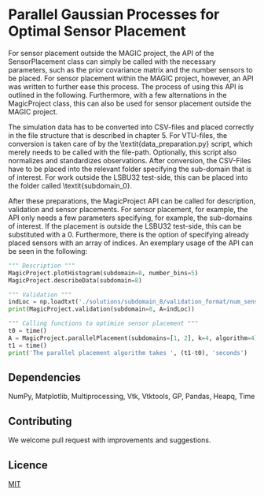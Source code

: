 # Parallel Gaussian Processes for Optimal Sensor Placement 
For sensor placement outside the MAGIC project, the API of the SensorPlacement class can simply be called with the necessary parameters, such as the prior covariance matrix and the number sensors to be placed. For sensor placement within the MAGIC project, however, an API was written to further ease this process. The process of using this API is outlined in the following. Furthermore, with a few alternations in the MagicProject class, this can also be used for sensor placement outside the MAGIC project.  

The simulation data has to be converted into CSV-files and placed correctly in the file structure that is described in chapter 5. For VTU-files, the conversion is taken care of by the \textit{data\_preparation.py} script, which merely needs to be called with the file-path. Optionally, this script also normalizes and standardizes observations. After conversion, the CSV-Files have to be placed into the relevant folder specifying the sub-domain that is of interest. For work outside the LSBU32 test-side, this can be placed into the folder called \textit{subdomain\_0}. 

After these preparations, the MagicProject API can be called for description, validation and sensor placements. For sensor placement, for example, the API only needs a few parameters specifying, for example, the sub-domains of interest. If the placement is outside the LSBU32 test-side, this can be substituted with a $0$. Furthermore, there is the option of specifying already placed sensors with an array of indices. An exemplary usage of the API can be seen in the following: 

``` python
""" Description """
MagicProject.plotHistogram(subdomain=8, number_bins=5)
MagicProject.describeData(subdomain=8)

""" Validation """
indLoc = np.loadtxt('./solutions/subdomain_8/validation_format/num_sens/7sens.txt', dtype=int)
print(MagicProject.validation(subdomain=8, A=indLoc))

""" Calling functions to optimize sensor placement """
t0 = time()
A = MagicProject.parallelPlacement(subdomains=[1, 2], k=4, algorithm=4)
t1 = time()
print('The parallel placement algorithm takes ', (t1-t0), 'seconds')
```

## Dependencies
NumPy, Matplotlib, Multiprocessing, Vtk, Vtktools, GP, Pandas, Heapq, Time

## Contributing
We welcome pull request with improvements and suggestions.

## Licence 
[MIT](https://github.com/tolgadur/Sensor-Placement/blob/add-license-1/LICENSE)
